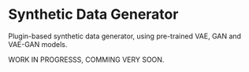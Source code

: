 
# Synthetic Data Generator

Plugin-based synthetic data generator, using pre-trained VAE, GAN and  VAE-GAN models.

WORK IN PROGRESSS, COMMING VERY SOON.
